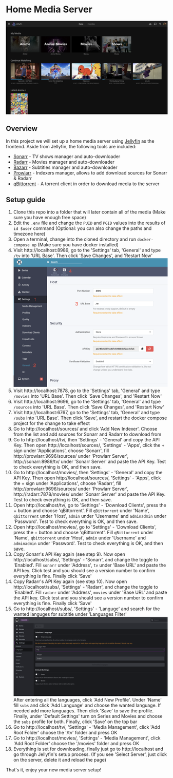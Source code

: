 # Home Media Server

![Jellyfin Demo](./images/jf_demo.png)

## Overview

In this project we will set up a home media server using [Jellyfin](https://github.com/jellyfin/jellyfin) as the frontend.
Aside from Jellyfin, the following tools are included:

-   [Sonarr](https://github.com/Sonarr/Sonarr) - TV shows manager and auto-downloader
-   [Radarr](https://github.com/Radarr/Radarr) - Movies manager and auto-downloader
-   [Bazarr](https://github.com/morpheus65535/bazarr) - Subtitles manager and auto-downloader
-   [Prowlarr](https://github.com/Prowlarr/Prowlarr) - Indexers manager, allows to add download sources for Sonarr & Radarr
-   [qBittorrent](https://github.com/qbittorrent/qBittorrent) - A torrent client in order to download media to the server

## Setup guide

1. Clone this repo into a folder that will later contain all of the media (Make sure you have enough free space)
1. Edit the `.env` file and change the `PUID` and `PGID` values into the results of `id $user` command (Optional: you can also change the paths and timezone here)
1. Open a terminal, change into the cloned directory and run `docker-compose up` (Make sure you have docker installed)
1. Visit http://localhost:8989, go to the 'Settings' tab, 'General' and type `/tv` into 'URL Base'. Then click 'Save Changes', and 'Restart Now'
   ![URL Base Instructions](./images/url_base.png)
1. Visit http://localhost:7878, go to the 'Settings' tab, 'General' and type `/movies` into 'URL Base'. Then click 'Save Changes', and 'Restart Now'
1. Visit http://localhost:9696, go to the 'Settings' tab, 'General' and type `/sources` into 'URL Base'. Then click 'Save Changes', and 'Restart Now'
1. Visit http://localhost:6767, go to the 'Settings' tab, 'General' and type `/subs` into 'URL Base'. Then click 'Save', and restart the docker compose project for the change to take effect
1. Go to http://localhost/sources/ and click 'Add New Indexer'. Choose from the list and add sources for Sonarr and Radarr to download from
1. Go to http://localhost/tv/, then 'Settings' - 'General' and copy the API Key. Then open http://localhost/sources/, 'Settings' - 'Apps', click the + sign under 'Applications', choose 'Sonarr', fill http://prowlarr:9696/sources/ under 'Prowlarr Server', http://sonarr:8989/tv/ under 'Sonarr Server' and paste the API Key. Test to check everything is OK, and then save.
1. Go to http://localhost/movies/, then 'Settings' - 'General' and copy the API Key. Then open http://localhost/sources/, 'Settings' - 'Apps', click the + sign under 'Applications', choose 'Radarr', fill http://prowlarr:9696/sources/ under 'Prowlarr Server', http://radarr:7878/movies/ under 'Sonarr Server' and paste the API Key. Test to check everything is OK, and then save.
1. Open http://localhost/tv/, go to 'Settings' - 'Download Clients', press the + button and choose 'qBittorrent'. Fill `qBittorrent` under 'Name', `qbittorrent` under 'Host', `admin` under 'Username' and `adminadmin` under 'Password'. Test to check everything is OK, and then save.
1. Open http://localhost/movies/, go to 'Settings' - 'Download Clients', press the + button and choose 'qBittorrent'. Fill `qBittorrent` under 'Name', `qbittorrent` under 'Host', `admin` under 'Username' and `adminadmin` under 'Password'. Test to check everything is OK, and then save.
1. Copy Sonarr's API Key again (see step 9). Now open http://localhost/subs/, 'Settings' - 'Sonarr', and change the toggle to 'Enabled'. Fill `sonarr` under 'Address', `tv` under 'Base URL' and paste the API key. Click test and you should see a version number to confirm everything is fine. Finally click 'Save'
1. Copy Radarr's API Key again (see step 10). Now open http://localhost/subs/, 'Settings' - 'Radarr', and change the toggle to 'Enabled'. Fill `radarr` under 'Address', `movies` under 'Base URL' and paste the API key. Click test and you should see a version number to confirm everything is fine. Finally click 'Save'
1. Go to http://localhost/subs/, 'Settings' - 'Languge' and search for the wanted languges for subtitle under 'Languages Filter'
   ![Languages Filter](./images/sub_lang.png)
   After entering all the languages, click 'Add New Profile'. Under 'Name' fill `subs` and click 'Add Language' and choose the wanted language. If needed add more languages. Then click 'Save' to save the profile.
   Finally, under 'Default Settings' turn on Series and Movies and choose the `subs` profile for both. Finally, click 'Save' on the top bar
1. Go to http://localhost/tv/, 'Settings' - 'Media Management', click 'Add Root Folder' choose the '/tv' folder and press OK
1. Go to http://localhost/movies/, 'Settings' - 'Media Management', click 'Add Root Folder' choose the '/movies' folder and press OK
1. Everything is set for downloading, finally just go to http://localhost and go through Jellyfin's setup process. (If you see 'Select Server', just click on the server, delete it and reload the page)

That's it, enjoy your new media server setup!
